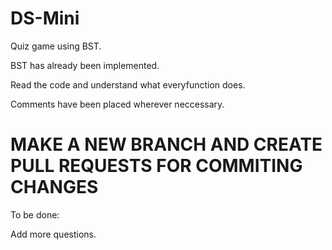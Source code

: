 # DS-Mini
Quiz game using BST.

BST has already been implemented.

Read the code and understand what everyfunction does. 

Comments have been placed wherever neccessary.


# MAKE A NEW BRANCH AND CREATE PULL REQUESTS FOR COMMITING CHANGES

To be done:

Add more questions.



